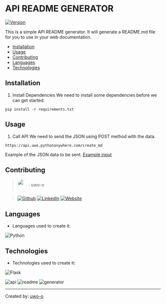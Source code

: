 # API README GENERATOR
[![Version](https://img.shields.io/badge/version-0.1a1-brightgreen.svg)](https://api.uwo.pythonanywhere.com/create_md)

This is a simple API README generator. It will generate a README.md file for you to use in your web documentation.

* [Installation](#installation)
* [Usage](#usage)
* [Contributing](#contributing)
* [Languages](#languages)
* [Technologies](#technologies)

## Installation

1. Install Dependencies
We need to install some dependencies before we can get started.

``pip install -r requirements.txt``

## Usage

1. Call API
We need to send the JSON using POST method with the data.

``https://api.uwo.pythonanywhere.com/create_md``

Example of the JSON data to be sent.
[Example input](https://github.com/uwo-o/API-Readme-Generator/blob/master/examples/input.json)


## Contributing

> <img align="center" src="https://github.com/uwo-o.png" width="40px" style="border-radius:50%"></img> uwo-o

>[![Github](https://img.shields.io/badge/Github-ffffff?style=for-the-badge&logo=Github&logoColor=black)](http://github.com/uwo-o) [![LinkedIn](https://img.shields.io/badge/LinkedIn-ffffff?style=for-the-badge&logo=LinkedIn&logoColor=black)](http://www.linkedin.com/in/uwo-o) [![Website](https://img.shields.io/badge/Website-ffffff?style=for-the-badge&logo=Website&logoColor=black)](http://uwo.pythonanywhere.com/) 


## Languages

* Languages used to create it: 

![Python](https://img.shields.io/badge/Python-ffffff?style=for-the-badge&logo=Python&logoColor=black) 

## Technologies

* Technologies used to create it: 

![Flask](https://img.shields.io/badge/Flask-ffffff?style=for-the-badge&logo=Flask&logoColor=black) 

![api](https://img.shields.io/badge/api-ffffff?style=for-the-badge&logo=api&logoColor=black) ![readme](https://img.shields.io/badge/readme-ffffff?style=for-the-badge&logo=readme&logoColor=black) ![generator](https://img.shields.io/badge/generator-ffffff?style=for-the-badge&logo=generator&logoColor=black) 

---
Created by: [uwo-o](http://uwo.pythonanywhere.com/)

